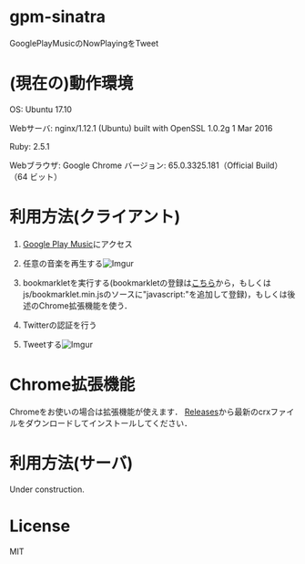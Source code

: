 # gpm-sinatra
GooglePlayMusicのNowPlayingをTweet

# (現在の)動作環境
OS: Ubuntu 17.10

Webサーバ: nginx/1.12.1 (Ubuntu) built with OpenSSL 1.0.2g  1 Mar 2016

Ruby: 2.5.1

Webブラウザ: Google Chrome バージョン: 65.0.3325.181（Official Build） （64 ビット）

# 利用方法(クライアント)

1. [Google Play Music](https://play.google.com/music/listen)にアクセス

2. 任意の音楽を再生する![Imgur](https://i.imgur.com/VBaK4vS.png)

3. bookmarkletを実行する(bookmarkletの登録は[こちら](https://atri-konami.github.io/product/gpm-sinatra)から，もしくはjs/bookmarklet.min.jsのソースに"javascript:"を追加して登録)，もしくは後述のChrome拡張機能を使う．

4. Twitterの認証を行う

5. Tweetする![Imgur](https://i.imgur.com/W9cyStr.png)

# Chrome拡張機能

Chromeをお使いの場合は拡張機能が使えます．
[Releases](https://github.com/atri-konami/gpm-sinatra/releases)から最新のcrxファイルをダウンロードしてインストールしてください．

# 利用方法(サーバ)

Under construction.

# License
MIT
